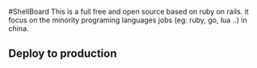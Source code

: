 #ShellBoard 
This is a full free and open source based on ruby on rails. it focus on the minority programing languages jobs (eg: ruby, go, lua ..) in china. 

## Deploy to production
